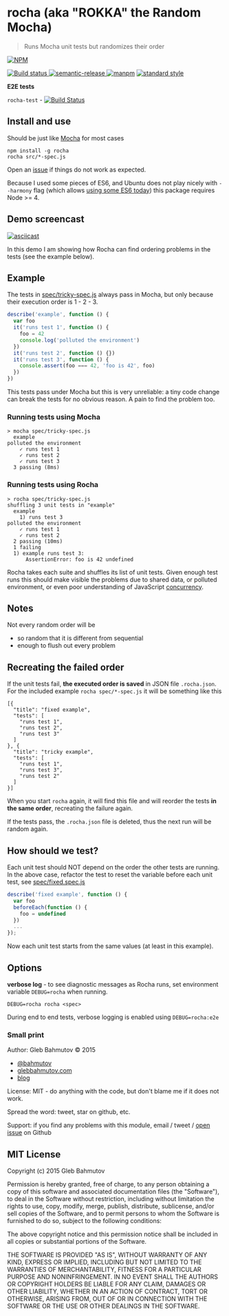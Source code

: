 # rocha (aka "ROKKA" the Random Mocha)

> Runs Mocha unit tests but randomizes their order

[![NPM][rocha-icon] ][rocha-url]

[![Build status][rocha-ci-image] ][rocha-ci-url]
[![semantic-release][semantic-image] ][semantic-url]
[![manpm](https://img.shields.io/badge/manpm-%E2%9C%93-3399ff.svg)](https://github.com/bahmutov/manpm)
[![standard style](https://img.shields.io/badge/code%20style-standard-brightgreen.svg)](http://standardjs.com/)

**E2E tests**

`rocha-test` - [![Build Status](https://travis-ci.org/bahmutov/rocha-test.svg?branch=master)](https://travis-ci.org/bahmutov/rocha-test)

## Install and use

Should be just like [Mocha](https://mochajs.org/) for most cases

    npm install -g rocha
    rocha src/*-spec.js

Open an [issue][issues] if things do not work as expected.

Because I used some pieces of ES6, and Ubuntu does not play nicely with `--harmony`
flag (which allows [using some ES6 today](https://glebbahmutov.com/blog/using-node-es6-today/))
this package requires Node >= 4.

## Demo screencast

[![asciicast](https://asciinema.org/a/31549.png)](https://asciinema.org/a/31549)

In this demo I am showing how Rocha can find ordering problems in the tests (see the example below).

## Example

The tests in [spec/tricky-spec.js](spec/tricky-spec.js) always pass in Mocha,
but only because their execution order is 1 - 2 - 3.

```js
describe('example', function () {
  var foo
  it('runs test 1', function () {
    foo = 42
    console.log('polluted the environment')
  })
  it('runs test 2', function () {})
  it('runs test 3', function () {
    console.assert(foo === 42, 'foo is 42', foo)
  })
})
```

This tests pass under Mocha but this is very unreliable: a tiny code change
can break the tests for no obvious reason. A pain to find the problem too.

### Running tests using Mocha

    > mocha spec/tricky-spec.js
      example
    polluted the environment
        ✓ runs test 1
        ✓ runs test 2
        ✓ runs test 3
      3 passing (8ms)

### Running tests using Rocha

    > rocha spec/tricky-spec.js
    shuffling 3 unit tests in "example"
      example
        1) runs test 3
    polluted the environment
        ✓ runs test 1
        ✓ runs test 2
      2 passing (10ms)
      1 failing
      1) example runs test 3:
          AssertionError: foo is 42 undefined

Rocha takes each suite and shuffles its list of unit tests. Given enough test runs this should
make visible the problems due to shared data, or polluted environment, or even poor understanding of
JavaScript [concurrency](http://glebbahmutov.com/blog/concurrency-can-bite-you-even-in-node/).

## Notes

Not every random order will be

- so random that it is different from sequential
- enough to flush out every problem

## Recreating the failed order

If the unit tests fail, **the executed order is saved** in JSON file `.rocha.json`.
For the included example `rocha spec/*-spec.js` it will be something like this

    [{
      "title": "fixed example",
      "tests": [
        "runs test 1",
        "runs test 2",
        "runs test 3"
      ]
    }, {
      "title": "tricky example",
      "tests": [
        "runs test 1",
        "runs test 3",
        "runs test 2"
      ]
    }]

When you start `rocha` again, it will find this file and will reorder the tests
**in the same order**, recreating the failure again.

If the tests pass, the `.rocha.json` file is deleted, thus the next run will be random again.

## How should we test?

Each unit test should NOT depend on the order the other tests are running. In the above case,
refactor the test to reset the variable before each unit test,
see [spec/fixed.spec.js](spec/fixed.spec.js)

```js
describe('fixed example', function () {
  var foo
  beforeEach(function () {
    foo = undefined
  })
  ...
});
```

Now each unit test starts from the same values (at least in this example).

## Options

**verbose log** - to see diagnostic messages as Rocha runs, set environment variable `DEBUG=rocha`
when running.

    DEBUG=rocha rocha <spec>

During end to end tests, verbose logging is enabled using `DEBUG=rocha:e2e`

### Small print

Author: Gleb Bahmutov &copy; 2015

* [@bahmutov](https://twitter.com/bahmutov)
* [glebbahmutov.com](https://glebbahmutov.com)
* [blog](https://glebbahmutov.com/blog/)

License: MIT - do anything with the code, but don't blame me if it does not work.

Spread the word: tweet, star on github, etc.

Support: if you find any problems with this module, email / tweet /
[open issue][issues] on Github

[issues]: https://github.com/bahmutov/rocha/issues

## MIT License

Copyright (c) 2015 Gleb Bahmutov

Permission is hereby granted, free of charge, to any person
obtaining a copy of this software and associated documentation
files (the "Software"), to deal in the Software without
restriction, including without limitation the rights to use,
copy, modify, merge, publish, distribute, sublicense, and/or sell
copies of the Software, and to permit persons to whom the
Software is furnished to do so, subject to the following
conditions:

The above copyright notice and this permission notice shall be
included in all copies or substantial portions of the Software.

THE SOFTWARE IS PROVIDED "AS IS", WITHOUT WARRANTY OF ANY KIND,
EXPRESS OR IMPLIED, INCLUDING BUT NOT LIMITED TO THE WARRANTIES
OF MERCHANTABILITY, FITNESS FOR A PARTICULAR PURPOSE AND
NONINFRINGEMENT. IN NO EVENT SHALL THE AUTHORS OR COPYRIGHT
HOLDERS BE LIABLE FOR ANY CLAIM, DAMAGES OR OTHER LIABILITY,
WHETHER IN AN ACTION OF CONTRACT, TORT OR OTHERWISE, ARISING
FROM, OUT OF OR IN CONNECTION WITH THE SOFTWARE OR THE USE OR
OTHER DEALINGS IN THE SOFTWARE.

[rocha-icon]: https://nodei.co/npm/rocha.svg?downloads=true
[rocha-url]: https://npmjs.org/package/rocha
[rocha-ci-image]: https://travis-ci.org/bahmutov/rocha.svg?branch=master
[rocha-ci-url]: https://travis-ci.org/bahmutov/rocha
[semantic-image]: https://img.shields.io/badge/%20%20%F0%9F%93%A6%F0%9F%9A%80-semantic--release-e10079.svg
[semantic-url]: https://github.com/semantic-release/semantic-release
